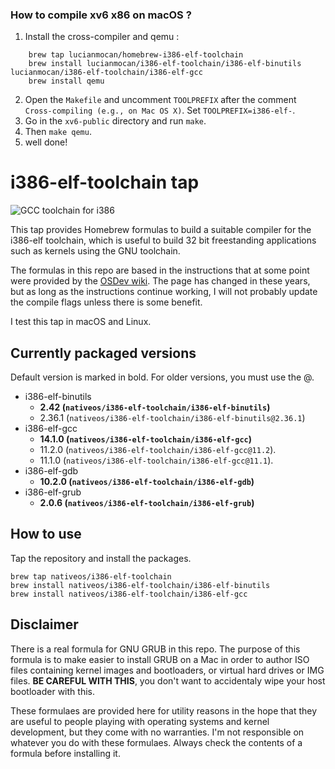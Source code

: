 ### How to compile xv6 x86 on macOS ?

1. Install the cross-compiler and qemu : 
```
    brew tap lucianmocan/homebrew-i386-elf-toolchain
    brew install lucianmocan/i386-elf-toolchain/i386-elf-binutils lucianmocan/i386-elf-toolchain/i386-elf-gcc
    brew install qemu
```
2. Open the `Makefile` and uncomment `TOOLPREFIX` after the comment `Cross-compiling (e.g., on Mac OS X)`. Set `TOOLPREFIX=i386-elf-`.
3. Go in the `xv6-public` directory and run `make`.
4. Then `make qemu`.
5. well done!


# i386-elf-toolchain tap

![GCC toolchain for i386]

This tap provides Homebrew formulas to build a suitable compiler for the
i386-elf toolchain, which is useful to build 32 bit freestanding
applications such as kernels using the GNU toolchain.

The formulas in this repo are based in the instructions that at some
point were provided by the [OSDev wiki]. The page has changed in these
years, but as long as the instructions continue working, I will not
probably update the compile flags unless there is some benefit.

I test this tap in macOS and Linux.

  [GCC toolchain for i386]: banner.png
  [OSDev wiki]: https://wiki.osdev.org/GCC_Cross-Compiler

## Currently packaged versions

Default version is marked in bold. For older versions, you must use the
@.

-   i386-elf-binutils
    -   **2.42 (`nativeos/i386-elf-toolchain/i386-elf-binutils`)**
    -   2.36.1 (`nativeos/i386-elf-toolchain/i386-elf-binutils@2.36.1`)
-   i386-elf-gcc
    -   **14.1.0 (`nativeos/i386-elf-toolchain/i386-elf-gcc`)**
    -   11.2.0 (`nativeos/i386-elf-toolchain/i386-elf-gcc@11.2`).
    -   11.1.0 (`nativeos/i386-elf-toolchain/i386-elf-gcc@11.1`).
-   i386-elf-gdb
    -   **10.2.0 (`nativeos/i386-elf-toolchain/i386-elf-gdb`)**
-   i386-elf-grub
    -   **2.0.6 (`nativeos/i386-elf-toolchain/i386-elf-grub`)**

## How to use

Tap the repository and install the packages.

    brew tap nativeos/i386-elf-toolchain
    brew install nativeos/i386-elf-toolchain/i386-elf-binutils
    brew install nativeos/i386-elf-toolchain/i386-elf-gcc

## Disclaimer

There is a real formula for GNU GRUB in this repo. The purpose of this
formula is to make easier to install GRUB on a Mac in order to author
ISO files containing kernel images and bootloaders, or virtual hard
drives or IMG files. **BE CAREFUL WITH THIS**, you don't want to
accidentaly wipe your host bootloader with this.

These formulaes are provided here for utility reasons in the hope that
they are useful to people playing with operating systems and kernel
development, but they come with no warranties. I'm not responsible on
whatever you do with these formulaes. Always check the contents of a
formula before installing it.
